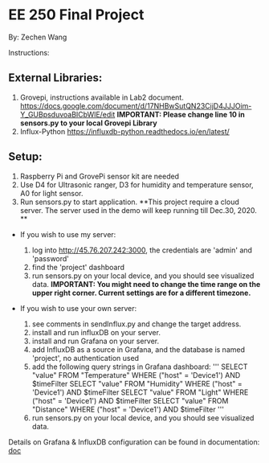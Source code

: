 # EE 250 Final Project
By: Zechen Wang

Instructions:

## **External Libraries:**
  1) Grovepi, instructions available in Lab2 document. 
      https://docs.google.com/document/d/17NHBwSutQN23CijD4JJJOim-Y_GUBpsduvoaBICbWlE/edit
      **IMPORTANT: Please change line 10 in sensors.py to your local Grovepi Library**
  2) Influx-Python
      https://influxdb-python.readthedocs.io/en/latest/

## **Setup:**
  1. Raspberry Pi and GrovePi sensor kit are needed
  2. Use D4 for Ultrasonic ranger, D3 for humidity and temperature sensor, A0 for light sensor.
  3. Run sensors.py to start application.
  **This project require a cloud server. The server used in the demo will keep running till Dec.30, 2020. **

  - If you wish to use my server:
    1. log into http://45.76.207.242:3000, the credentials are 'admin' and 'password'
    2. find the 'project' dashboard
    3. run sensors.py on your local device, and you should see visualized data.
       **IMPORTANT: You might need to change the time range on the upper right corner. Current settings are for a different timezone.**

  - If you wish to use your own server:
    1. see comments in sendInflux.py and change the target address.
    2. install and run influxDB on your server.
    3. install and run Grafana on your server.
    4. add InfluxDB as a source in Grafana, and the database is named 'project', no authentication used
    5. add the following query strings in Grafana dashboard:
        '''
        SELECT "value" FROM "Temperature" WHERE ("host" = 'Device1') AND $timeFilter
        SELECT "value" FROM "Humidity" WHERE ("host" = 'Device1') AND $timeFilter
        SELECT "value" FROM "Light" WHERE ("host" = 'Device1') AND $timeFilter
        SELECT "value" FROM "Distance" WHERE ("host" = 'Device1') AND $timeFilter
        '''
    6. run sensors.py on your local device, and you should see visualized data.

Details on Grafana & InfluxDB configuration can be found in documentation:
[doc](https://github.com/ZechenWangUSC/finalProject_ee250/blob/master/ref.pdf)

